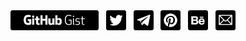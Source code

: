 <a href="https://gist.github.com/MaximGrynykha" title="Follow me on Github Gist">
    <img
        width="141"
        alt="Follow me on Github Gist"
        src="https://raw.githubusercontent.com/MaximGrynykha/MaximGrynykha/master/assets/icons/gist.svg"
    /></a>
&nbsp;
<a href="https://twitter.com/maximgrynykha" title="Follow me on Twitter">
    <img
        width="32"
        alt="Follow me on Twitter"
        src="https://raw.githubusercontent.com/MaximGrynykha/MaximGrynykha/master/assets/icons/twitter.svg"
    /></a>
&nbsp;
<a href="https://t.me/maximgrynykha" title="Follow me on Telegram">
    <img
        width="32"
        alt="Follow me on Telegram"
        src="https://raw.githubusercontent.com/maximgrynykha/maximgrynykha/master/assets/icons/telegram.svg"
    /></a>
&nbsp;
<!-- <a href="https://medium.com/@maximgrynykha" title="Follow me on Medium">
    <img
        width="32"
        alt="Follow me on Medium"
        src="https://raw.githubusercontent.com/MaximGrynykha/MaximGrynykha/master/assets/icons/medium.svg"
    /></a>
&nbsp; -->
<a href="https://www.pinterest.com/maximgrynykha/" title="Follow me on Pinterest">
    <img
        width="32"
        alt="Follow me on Pinterest"
        src="https://raw.githubusercontent.com/MaximGrynykha/MaximGrynykha/master/assets/icons/pinterest.svg"
    /></a>
&nbsp;
<a href="https://www.behance.net/maximgrynykha" title="Follow me on Behance">
    <img
        width="32"
        alt="Follow me on Behance"
        src="https://raw.githubusercontent.com/MaximGrynykha/MaximGrynykha/master/assets/icons/behance.svg"
    /></a>
&nbsp;
<a href="mailto:maximgrynykha@gmail.com" title="Write me to email">
    <img
        width="32"
        alt="Write me to email"
        src="https://raw.githubusercontent.com/MaximGrynykha/MaximGrynykha/master/assets/icons/email.svg"
    /></a>
